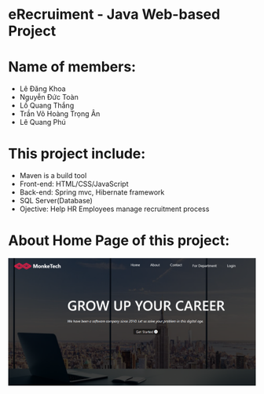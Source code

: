 # eRecruiment - Java Web-based Project
# Name of members:
* Lê Đăng Khoa
* Nguyễn Đức Toàn
* Lồ Quang Thắng
* Trần Võ Hoàng Trọng Ân
* Lê Quang Phú
# This project include:
* Maven is a build tool
* Front-end: HTML/CSS/JavaScript
* Back-end: Spring mvc, Hibernate framework 
* SQL Server(Database)
* Ojective: Help HR Employees manage recruitment process 
# About Home Page of this project:
![alt](homepage.png)
